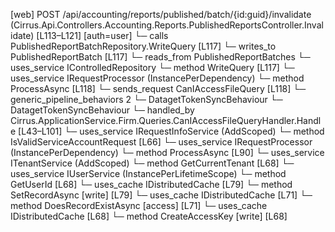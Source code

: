[web] POST /api/accounting/reports/published/batch/{id:guid}/invalidate  (Cirrus.Api.Controllers.Accounting.Reports.PublishedReportsController.Invalidate)  [L113–L121] [auth=user]
  └─ calls PublishedReportBatchRepository.WriteQuery [L117]
  └─ writes_to PublishedReportBatch [L117]
    └─ reads_from PublishedReportBatches
  └─ uses_service IControlledRepository<PublishedReportBatch>
    └─ method WriteQuery [L117]
  └─ uses_service IRequestProcessor (InstancePerDependency)
    └─ method ProcessAsync [L118]
  └─ sends_request CanIAccessFileQuery [L118]
    └─ generic_pipeline_behaviors 2
      └─ DatagetTokenSyncBehaviour
      └─ DatagetTokenSyncBehaviour
    └─ handled_by Cirrus.ApplicationService.Firm.Queries.CanIAccessFileQueryHandler.Handle [L43–L101]
      └─ uses_service IRequestInfoService (AddScoped)
        └─ method IsValidServiceAccountRequest [L66]
      └─ uses_service IRequestProcessor (InstancePerDependency)
        └─ method ProcessAsync [L90]
      └─ uses_service ITenantService (AddScoped)
        └─ method GetCurrentTenant [L68]
      └─ uses_service IUserService (InstancePerLifetimeScope)
        └─ method GetUserId [L68]
      └─ uses_cache IDistributedCache [L79]
        └─ method SetRecordAsync [write] [L79]
      └─ uses_cache IDistributedCache [L71]
        └─ method DoesRecordExistAsync [access] [L71]
      └─ uses_cache IDistributedCache [L68]
        └─ method CreateAccessKey [write] [L68]

